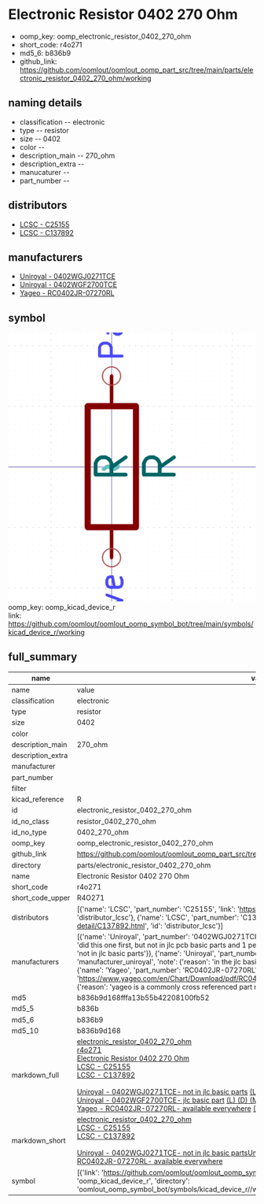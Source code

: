 # Electronic Resistor 0402 270 Ohm

  
* oomp_key: oomp_electronic_resistor_0402_270_ohm 
* short_code: r4o271
* md5_6: b836b9  
* github_link: https://github.com/oomlout/oomlout_oomp_part_src/tree/main/parts/electronic_resistor_0402_270_ohm/working  
## naming details
* classification -- electronic
* type -- resistor
* size -- 0402
* color -- 
* description_main -- 270_ohm
* description_extra -- 
* manucaturer -- 
* part_number -- 

## distributors
* [LCSC - C25155](https://lcsc.com/product-detail/C25155.html)  
* [LCSC - C137892](https://lcsc.com/product-detail/C137892.html)  

## manufacturers
* [Uniroyal - 0402WGJ0271TCE]()  
* [Uniroyal - 0402WGF2700TCE]()  
* [Yageo - RC0402JR-07270RL](https://www.yageo.com/en/Chart/Download/pdf/RC0402JR-07270RL)  

## symbol

![](symbol/0/working/working_600.png)  
oomp_key: oomp_kicad_device_r  
link: https://github.com/oomlout/oomlout_oomp_symbol_bot/tree/main/symbols/kicad_device_r/working  


## full_summary
| name | value | 
| --- | --- | 
| name | value | 
| classification | electronic | 
| type | resistor | 
| size | 0402 | 
| color |  | 
| description_main | 270_ohm | 
| description_extra |  | 
| manufacturer |  | 
| part_number |  | 
| filter |  | 
| kicad_reference | R | 
| id | electronic_resistor_0402_270_ohm | 
| id_no_class | resistor_0402_270_ohm | 
| id_no_type | 0402_270_ohm | 
| oomp_key | oomp_electronic_resistor_0402_270_ohm | 
| github_link | https://github.com/oomlout/oomlout_oomp_part_src/tree/main/parts/electronic_resistor_0402_270_ohm/working | 
| directory | parts/electronic_resistor_0402_270_ohm | 
| name | Electronic Resistor 0402 270 Ohm | 
| short_code | r4o271 | 
| short_code_upper | R4O271 | 
| distributors | [{'name': 'LCSC', 'part_number': 'C25155', 'link': 'https://lcsc.com/product-detail/C25155.html', 'id': 'distributor_lcsc'}, {'name': 'LCSC', 'part_number': 'C137892', 'link': 'https://lcsc.com/product-detail/C137892.html', 'id': 'distributor_lcsc'}] | 
| manufacturers | [{'name': 'Uniroyal', 'part_number': '0402WGJ0271TCE', 'link': '', 'id': 'manufacturer_uniroyal', 'note': {'reason': 'did this one first, but not in jlc pcb basic parts and 1 percent are and they are the same price', 'reason_short': 'not in jlc basic parts'}}, {'name': 'Uniroyal', 'part_number': '0402WGF2700TCE', 'link': '', 'id': 'manufacturer_uniroyal', 'note': {'reason': 'in the jlc basic parts catalogue', 'reason_short': 'jlc basic part'}}, {'name': 'Yageo', 'part_number': 'RC0402JR-07270RL', 'link': 'https://www.yageo.com/en/Chart/Download/pdf/RC0402JR-07270RL', 'id': 'manufacturer_yageo', 'note': {'reason': 'yageo is a commonly cross referenced part number', 'reason_short': 'available everywhere'}}] | 
| md5 | b836b9d168fffa13b55b42208100fb52 | 
| md5_5 | b836b | 
| md5_6 | b836b9 | 
| md5_10 | b836b9d168 | 
| markdown_full | [electronic_resistor_0402_270_ohm](https://github.com/oomlout/oomlout_oomp_part_src/tree/main/parts/electronic_resistor_0402_270_ohm/working)<br>[r4o271](https://github.com/oomlout/oomlout_oomp_part_src/tree/main/parts/electronic_resistor_0402_270_ohm/working)<br>[Electronic Resistor 0402 270 Ohm](https://github.com/oomlout/oomlout_oomp_part_src/tree/main/parts/electronic_resistor_0402_270_ohm/working)<br>[LCSC - C25155<br>](https://lcsc.com/product-detail/C25155.html)[LCSC - C137892<br>](https://lcsc.com/product-detail/C137892.html)<br>[Uniroyal - 0402WGJ0271TCE- not in jlc basic parts]() [(L)  ](https://www.lcsc.com/search?q=0402WGJ0271TCE)[(D)  ](https://www.digikey.com/en/products?keywords=0402WGJ0271TCE)[(M)  ](https://www.mouser.com/Search/Refine?Keyword=0402WGJ0271TCE)[(N)  ](https://www.newark.com/search?st=0402WGJ0271TCE)[(SZ)  ](https://so.szlcsc.com/global.html?k=0402WGJ0271TCE)<br>[Uniroyal - 0402WGF2700TCE- jlc basic part]() [(L)  ](https://www.lcsc.com/search?q=0402WGF2700TCE)[(D)  ](https://www.digikey.com/en/products?keywords=0402WGF2700TCE)[(M)  ](https://www.mouser.com/Search/Refine?Keyword=0402WGF2700TCE)[(N)  ](https://www.newark.com/search?st=0402WGF2700TCE)[(SZ)  ](https://so.szlcsc.com/global.html?k=0402WGF2700TCE)<br>[Yageo - RC0402JR-07270RL- available everywhere](https://www.yageo.com/en/Chart/Download/pdf/RC0402JR-07270RL) [(L)  ](https://www.lcsc.com/search?q=RC0402JR-07270RL)[(D)  ](https://www.digikey.com/en/products?keywords=RC0402JR-07270RL)[(M)  ](https://www.mouser.com/Search/Refine?Keyword=RC0402JR-07270RL)[(N)  ](https://www.newark.com/search?st=RC0402JR-07270RL)[(SZ)  ](https://so.szlcsc.com/global.html?k=RC0402JR-07270RL)<br> | 
| markdown_short | [electronic_resistor_0402_270_ohm](https://github.com/oomlout/oomlout_oomp_part_src/tree/main/parts/electronic_resistor_0402_270_ohm/working)<br>[LCSC - C25155<br>](https://lcsc.com/product-detail/C25155.html)[LCSC - C137892<br>](https://lcsc.com/product-detail/C137892.html)<br>[Uniroyal - 0402WGJ0271TCE- not in jlc basic parts]()[Uniroyal - 0402WGF2700TCE- jlc basic part]()[Yageo - RC0402JR-07270RL- available everywhere](https://www.yageo.com/en/Chart/Download/pdf/RC0402JR-07270RL) | 
| symbol | [{'link': 'https://github.com/oomlout/oomlout_oomp_symbol_bot/tree/main/symbols/kicad_device_r', 'oomp_key': 'oomp_kicad_device_r', 'directory': 'oomlout_oomp_symbol_bot/symbols/kicad_device_r//working/working.kicad_sym'}] | 
